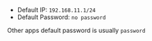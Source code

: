 - Default IP: `192.168.11.1/24`
- Default Password: `no password`

Other apps default password is usually `password`
